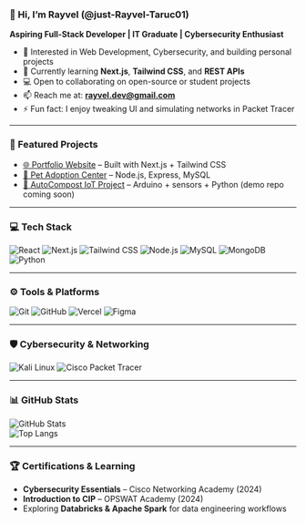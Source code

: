 ### 👋 Hi, I’m Rayvel (@just-Rayvel-Taruc01)

**Aspiring Full-Stack Developer | IT Graduate | Cybersecurity Enthusiast**

- 👀 Interested in Web Development, Cybersecurity, and building personal projects  
- 🌱 Currently learning **Next.js**, **Tailwind CSS**, and **REST APIs**  
- 💻 Open to collaborating on open-source or student projects  
- 📫 Reach me at: **rayvel.dev@gmail.com**  
- ⚡ Fun fact: I enjoy tweaking UI and simulating networks in Packet Tracer  

---

### 🚀 Featured Projects
- [🌐 Portfolio Website](https://just-rayvel-taruc01.github.io) – Built with Next.js + Tailwind CSS  
- [🐾 Pet Adoption Center](https://github.com/just-Rayvel-Taruc01/pet-adoption) – Node.js, Express, MySQL  
- [🔐 AutoCompost IoT Project](#) – Arduino + sensors + Python (demo repo coming soon)  

---

### 💻 Tech Stack
![React](https://img.shields.io/badge/React-20232A?style=for-the-badge&logo=react&logoColor=61DAFB)
![Next.js](https://img.shields.io/badge/Next.js-000000?style=for-the-badge&logo=nextdotjs&logoColor=white)
![Tailwind CSS](https://img.shields.io/badge/TailwindCSS-38B2AC?style=for-the-badge&logo=tailwind-css&logoColor=white)
![Node.js](https://img.shields.io/badge/Node.js-3C873A?style=for-the-badge&logo=node.js&logoColor=white)
![MySQL](https://img.shields.io/badge/MySQL-4479A1?style=for-the-badge&logo=mysql&logoColor=white)
![MongoDB](https://img.shields.io/badge/MongoDB-47A248?style=for-the-badge&logo=mongodb&logoColor=white)
![Python](https://img.shields.io/badge/Python-3670A0?style=for-the-badge&logo=python&logoColor=FFD43B)

---

### ⚙️ Tools & Platforms
![Git](https://img.shields.io/badge/Git-F05032?style=for-the-badge&logo=git&logoColor=white)
![GitHub](https://img.shields.io/badge/GitHub-181717?style=for-the-badge&logo=github&logoColor=white)
![Vercel](https://img.shields.io/badge/Vercel-000000?style=for-the-badge&logo=vercel&logoColor=white)
![Figma](https://img.shields.io/badge/Figma-F24E1E?style=for-the-badge&logo=figma&logoColor=white)

---

### 🛡️ Cybersecurity & Networking
![Kali Linux](https://img.shields.io/badge/Kali_Linux-557C94?style=for-the-badge&logo=kalilinux&logoColor=white)
![Cisco Packet Tracer](https://img.shields.io/badge/PacketTracer-1BA0D7?style=for-the-badge&logo=cisco&logoColor=white)

---

### 📊 GitHub Stats
![GitHub Stats](https://github-readme-stats.vercel.app/api?username=just-Rayvel-Taruc01&show_icons=true&theme=radical)  
![Top Langs](https://github-readme-stats.vercel.app/api/top-langs/?username=just-Rayvel-Taruc01&layout=compact&theme=radical)  

---

### 🏆 Certifications & Learning
- **Cybersecurity Essentials** – Cisco Networking Academy (2024)  
- **Introduction to CIP** – OPSWAT Academy (2024)  
- Exploring **Databricks & Apache Spark** for data engineering workflows  

